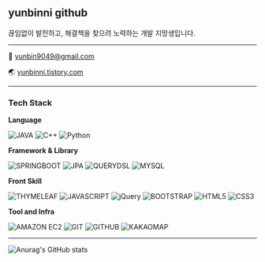 ## yunbinni github

끊임없이 발전하고, 해결책을 찾으려 노력하는 개발 지망생입니다.

---

📧 [yunbin9049@gmail.com](mailto:yunbin9049@gmail.com)

🌏 [yunbinni.tistory.com](https://yunbinni.tistory.com)

---

### Tech Stack

**Language**

![JAVA](https://img.shields.io/badge/Java-007396?style=for-the-badge&logo=Java&logoColor=white)
![C++](https://img.shields.io/badge/C++-00599C?style=for-the-badge&logo=cplusplus&logoColor=white)
![Python](https://img.shields.io/badge/Python-3776AB?style=for-the-badge&logo=python&logoColor=white)

**Framework & Library**

![SPRINGBOOT](https://img.shields.io/badge/Spring_Boot-6DB33F?style=for-the-badge&logo=springboot&logoColor=white)
![JPA](https://img.shields.io/badge/JPA-59666C?style=for-the-badge)
![QUERYDSL](https://img.shields.io/badge/Querydsl-0289CF?style=for-the-badge)
![MYSQL](https://img.shields.io/badge/MySQL-4479A1.svg?style=for-the-badge&logo=mysql&logoColor=white)

**Front Skill**

![THYMELEAF](https://img.shields.io/badge/thymeleaf-005F0F?style=for-the-badge&logo=thymeleaf&logoColor=white)
![JAVASCRIPT](https://img.shields.io/badge/JavaScript-323330?style=for-the-badge&logo=javascript&logoColor=F7DF1E)
![jQuery](https://img.shields.io/badge/jQuery-0769AD?style=for-the-badge&logo=jquery&logoColor=white)
![BOOTSTRAP](https://img.shields.io/badge/Bootstrap_5-7952B3?style=for-the-badge&logo=Bootstrap&logoColor=white)
![HTML5](https://img.shields.io/badge/HTML5-E34F26?style=for-the-badge&logo=html5&logoColor=white)
![CSS3](https://img.shields.io/badge/CSS3-1572B6?style=for-the-badge&logo=css3&logoColor=white)

**Tool and Infra**

![AMAZON EC2](https://img.shields.io/badge/Amazon_EC2-FF9900?style=for-the-badge&logo=amazon-ec2&logoColor=white)
![GIT](https://img.shields.io/badge/GIT-E44C30?style=for-the-badge&logo=git&logoColor=white)
![GITHUB](https://img.shields.io/badge/Github-181717?style=for-the-badge&logo=GitHub&logoColor=white)
![KAKAOMAP](https://img.shields.io/badge/kakao_map-ffcd00?style=for-the-badge&logo=Kakao&logoColor=black)

---

![Anurag's GitHub stats](https://github-readme-stats.vercel.app/api?username=yunbinni&show_icons=true&theme=transparent)
